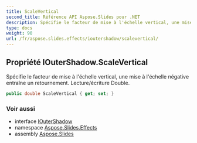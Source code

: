 ```yaml
---
title: ScaleVertical
second_title: Référence API Aspose.Slides pour .NET
description: Spécifie le facteur de mise à l'échelle vertical, une mise à l'échelle négative entraîne un retournement. Lecture/écriture Double.
type: docs
weight: 90
url: /fr/aspose.slides.effects/ioutershadow/scalevertical/
---
```


## Propriété IOuterShadow.ScaleVertical

Spécifie le facteur de mise à l'échelle vertical, une mise à l'échelle négative entraîne un retournement. Lecture/écriture Double.

```csharp
public double ScaleVertical { get; set; }
```

### Voir aussi

* interface [IOuterShadow](../../ioutershadow)
* namespace [Aspose.Slides.Effects](../../ioutershadow)
* assembly [Aspose.Slides](../../../)

<!-- NE PAS MODIFIER : généré par xmldocmd pour Aspose.Slides.dll -->